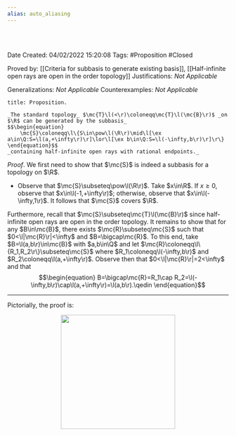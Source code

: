 ```yaml
---
alias: auto_aliasing
---
```


<br />
<br />

Date Created: 04/02/2022 15:20:08
Tags: #Proposition #Closed  

Proved by: [[Criteria for subbasis to generate existing basis]], [[Half-infinite open rays are open in the order topology]]
Justifications: _Not Applicable_

Generalizations: _Not Applicable_
Counterexamples: _Not Applicable_

``` ad-Proposition
title: Proposition.

_The standard topology_ $\mc{T}\l(<\r)\coloneqq\mc{T}\l(\mc{B}\r)$ _on $\R$ can be generated by the subbasis_
$$\begin{equation}
    \mc{S}\coloneqq\l\{S\in\pow\l(\R\r)\mid\l[\ex a\in\Q:S=\l(a,+\infty\r)\r]\lor\l[\ex b\in\Q:S=\l(-\infty,b\r)\r]\r\}
\end{equation}$$
_containing half-infinite open rays with rational endpoints._

```

_Proof_. We first need to show that $\mc{S}$ is indeed a subbasis for a topology on $\R$.
* Observe that $\mc{S}\subseteq\pow\l(\R\r)$. Take $x\in\R$. If $x\geq0$, observe that $x\in\l(-1,+\infty\r)$; otherwise, observe that $x\in\l(-\infty,1\r)$. It follows that $\mc{S}$ covers $\R$.

Furthermore, recall that $\mc{S}\subseteq\mc{T}\l(\mc{B}\r)$ since half-infinite open rays are open in the order topology. It remains to show that for any $B\in\mc{B}$, there exists $\mc{R}\subseteq\mc{S}$ such that $0<\l|\mc{R}\r|<\infty$ and $B=\bigcap\mc{R}$. To this end, take $B=\l(a,b\r)\in\mc{B}$ with $a,b\in\Q$ and let $\mc{R}\coloneqq\l\{R_1,R_2\r\}\subseteq\mc{S}$ where $R_1\coloneqq\l(-\infty,b\r)$ and $R_2\coloneqq\l(a,+\infty\r)$. Observe then that $0<\l|\mc{R}\r|=2<\infty$ and that
$$\begin{equation}
    B=\bigcap\mc{R}=R_1\cap R_2=\l(-\infty,b\r)\cap\l(a,+\infty\r)=\l(a,b\r).\qedin
\end{equation}$$

---

Pictorially, the proof is:

<center><img src="app://local/home/zhao/Dropbox/MathWiki/Images/2022-02-09_223333/image.svg", width=260></center>
